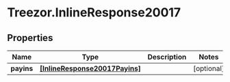 # Treezor.InlineResponse20017

## Properties
Name | Type | Description | Notes
------------ | ------------- | ------------- | -------------
**payins** | [**[InlineResponse20017Payins]**](InlineResponse20017Payins.md) |  | [optional] 
